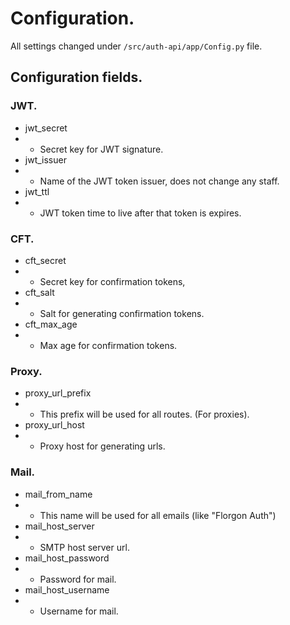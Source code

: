 # Configuration.
All settings changed under `/src/auth-api/app/Config.py` file.

## Configuration fields.
### JWT.
- jwt_secret
- - Secret key for JWT signature.
- jwt_issuer
- - Name of the JWT token issuer, does not change any staff.
- jwt_ttl
- - JWT token time to live after that token is expires.
### CFT.
- cft_secret
- - Secret key for confirmation tokens,
- cft_salt
- - Salt for generating confirmation tokens.
- cft_max_age
- - Max age for confirmation tokens.
### Proxy.
- proxy_url_prefix
- - This prefix will be used for all routes. (For proxies).
- proxy_url_host
- - Proxy host for generating urls.
### Mail.
- mail_from_name
- - This name will be used for all emails (like "Florgon Auth")
- mail_host_server
- - SMTP host server url.
- mail_host_password
- - Password for mail.
- mail_host_username
- - Username for mail.